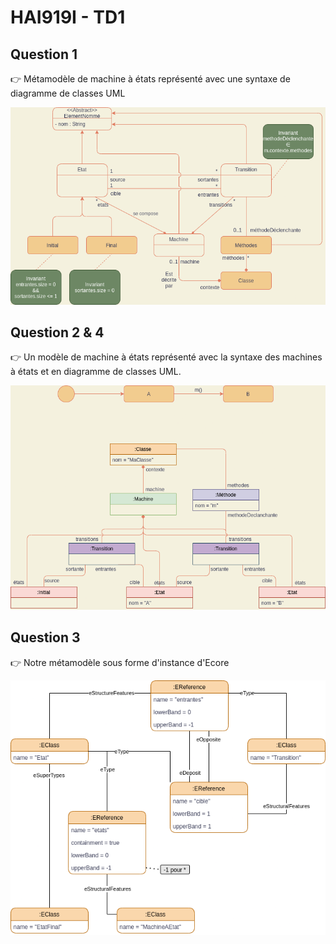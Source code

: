 # HAI919I - TD1

## Question 1

👉 Métamodèle de machine à états représenté avec une syntaxe de diagramme de classes UML

![Exercice 1 - Q1](./assets/ex1_q1.png)

## Question 2 & 4

👉 Un modèle de machine à états représenté avec la syntaxe des machines à états et en diagramme de classes UML.

![Exercice 1 - Q2](./assets/ex1_q2.png)

## Question 3

👉 Notre métamodèle sous forme d'instance d'Ecore

![Exercice 1 - Q3](./assets/ex1_q3.png)
